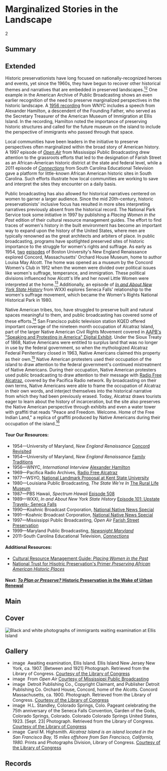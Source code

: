 # Marginalized Stories in the Landscape

2

## Summary

## Extended
Historic preservationists have long focused on nationally-recognized heroes and events, yet since the 1960s, they have begun to recover other historical themes and narratives that are embedded in preserved landscapes.[<sup>12</sup>](/exhibits/historic-preservation/notes#12) One example in the American Archive of Public Broadcasting shows an even earlier recognition of the need to preserve marginalized perspectives in the historic landscape. A [1956 recording](/catalog/cpb-aacip_80-87pnwmp2) from WNYC includes a speech from Alexander Hamilton, a descendent of the Founding Father, who served as the Secretary Treasurer of the American Museum of Immigration at Ellis Island. In the recording, Hamilton noted the importance of preserving historic structures and called for the future museum on the island to include the perspective of immigrants who passed through that space.

Local communities have been leaders in the initiative to preserve perspectives often marginalized within the broad story of American history. A 1997 episode of [*Open Air*](/catalog/cpb-aacip_60-75r7t0n4) from Mississippi Public Broadcasting drew attention to the grassroots efforts that led to the designation of Farish Street as an African-American historic district at the state and federal level, while a 2011 episode of [*Connections*](/catalog/cpb-aacip_41-225b0636) from South Carolina Educational Television gave a platform for little-known African American historic sites in South Carolina. Such efforts illustrate how local communities are working to save and interpret the sites they encounter on a daily basis.

Public broadcasting has also allowed for historical narratives centered on women to garner a larger audience. Since the mid 20th-century, historic preservationists' inclusive focus has resulted in more sites interpreting narratives previously absent from the historical record. The National Park Service took some initiative in 1997 by publishing a *Placing Women in the Past* edition of their cultural resource management guides. The effort to find traces of women's history in the built environment has become an important way to expand upon the history of the United States, where men are typically renowned as the great architects and arbiters of place. In public broadcasting, programs have spotlighted preserved sites of historic importance to the struggle for women's rights and suffrage. As early as 1954, [two](/catalog/cpb-aacip_500-ks6j5375) [episodes](/catalog/cpb-aacip_500-zp3vzm5v) of Boston University's New England Renaissance explored Concord, Massachusetts' Orchard House Museum, home to author Louisa May Alcott. The home was opened as a museum by the Concord Women's Club in 1912 when the women were divided over political issues like women's suffrage, temperance, and immigration. These political divisions influenced how Alcott's life and her novel Little Women were interpreted at the home.[<sup>13</sup>](/exhibits/historic-preservation/notes#13) Additionally, an episode of [*In and About New York State History*](/catalog/cpb-aacip_189-676t1p06) from WXXI explores Seneca Falls' relationship to the women's suffrage movement, which became the Women's Rights National Historical Park in 1980.

Native American tribes, too, have struggled to preserve built and natural spaces meaningful to them, and public broadcasting has covered some of these efforts.[<sup>14</sup>](/exhibits/historic-preservation/notes#14) San Francisco public television station KQED offered important coverage of the nineteen month occupation of Alcatraz Island, part of the larger Native American Civil Rights Movement covered in [AAPB's "Speaking and Protesting in America" Digital Exhibit](http://americanarchive.org/exhibits/first-amendment). Under the Sioux Treaty of 1868, Native Americans were entitled to surplus land that was no longer in use by the federal government, so when the mythologized Alcatraz Federal Penitentiary closed in 1963, Native Americans claimed this property as their own.[<sup>15</sup>](/exhibits/historic-preservation/notes#15) Native American protesters used their occupation of the island to draw attention to the federal government's continued mistreatment of Native Americans. During their occupation, Native American protesters used public broadcasting to draw attention to their message with [Radio Free Alcatraz](/catalog/cpb-aacip_28-5717m0482m), covered by the Pacifica Radio network. By broadcasting on their own terms, Native Americans were able to frame the occupation of Alcatraz in their own words, and interject themselves into the historical narrative from which they had been previously erased. Today, Alcatraz draws tourists eager to learn about the history of incarceration, but the site also preserves the Native American perspective through exhibits and even a water tower with graffiti that reads "Peace and Freedom. Welcome. Home of the Free Indian Land," a replica of graffiti produced by Native Americans during their occupation of the island.[<sup>16</sup>](/exhibits/historic-preservation/notes#16)

#### Tour Our Resources:

- 1954—University of Maryland, *New England Renaissance* [Concord Revisited](/catalog/cpb-aacip_500-ks6j5375)
- 1954—University of Maryland, *New England Renaissance* [Family Traditions](/catalog/cpb-aacip_500-zp3vzm5v)
- 1956—WNYC, *International Interview* [Alexander Hamilton](/catalog/cpb-aacip_80-87pnwmp2)
- 1969—Pacifica Radio Archives, [Radio Free Alcatraz](/catalog/cpb-aacip_28-5717m0482m)
- 1977—WSYO, [National Landmark Proposal at Kent State University](/catalog/cpb-aacip_27-bc3st7f618)
- 1980—Louisiana Public Broadcasting, *The State We're In* [The Rural Life Museum](/catalog/cpb-aacip_17-601zdp0b)
- 1987—PBS Hawaii, *Spectrum Hawaii* [Episode 508](/catalog/cpb-aacip_225-149p8fr1)
- 1989—WXXI, *In and About New York State History* [Episode 101: Upstate Travels- Seneca Falls](/catalog/cpb-aacip_189-676t1p06)
- 1990—Koahnic Broadcast Corporation, [National Native News Special](/catalog/cpb-aacip_206-2259zzbn)
- 1991—Koahnic Broadcast Corporation, [National Native News Special](/catalog/cpb-aacip_260-95j9kpxr)
- 1997—Mississippi Public Broadcasting, *Open Air* [Farish Street Preservation](/catalog/cpb-aacip_60-75r7t0n4)
- 1999—Maryland Public Broadcasting, [*Newsnight Maryland*](/catalog/cpb-aacip_394-89280rhk)
- 2011-South Carolina Educational Television, [*Connections*](/catalog/cpb-aacip_41-225b0636)


#### Additional Resources:

- [Cultural Resource Management Guide: <em>Placing Women in the Past</em>](http://npshistory.com/newsletters/crm/crm-v20n3.pdf)
- [National Trust for Hisotric Preservation's Primer *Preserving African American Historic Places*](https://forum.savingplaces.org/connect/community-home/librarydocuments/viewdocument?DocumentKey=05e18aad-7c97-4def-aa42-744dc2344714)

#### Next: [*To Plan or Preserve?* Historic Preservation in the Wake of Urban Renewal](/exhibits/historic-preservation/urban-renewal)

## Main

## Cover
  <img title="Cover Image" alt="Black and white photographs of immigrants waiting examination at Ellis Island" src="https://s3.amazonaws.com/americanarchive.org/exhibits/ellisisland.png">

## Gallery
  - <a class="type">image</a>
    <img alt="" src="https://s3.amazonaws.com/americanarchive.org/exhibits/ellisisland.png">
    <a class="caption-text">Awaiting examination, Ellis Island. Ellis Island New Jersey New York, ca. 1907. [Between and 1921] Photograph. Retrieved from the Library of Congress.</a>
    <a class="credit-link" href="http://www.loc.gov">Courtesy of the Library of Congress</a>
  - <a class="type">image</a>
    <img alt="" src="https://s3.amazonaws.com/americanarchive.org/exhibits/farishstreet_sm.png">
    <a class="caption-text">From <i>Open Air</i></a>
    <a class="credit-link" href="http://americanarchive.org/catalog/cpb-aacip_60-75r7t0n4">Courtesy of Mississippi Public Broadcasting</a>
  - <a class="type">image</a>
    <img alt="" src="https://s3.amazonaws.com/americanarchive.org/exhibits/orchardhouse_sm.png">
    <a class="caption-text">Detroit Publishing Co., Copyright Claimant, and Publisher Detroit Publishing Co. Orchard House, Concord, home of the Alcotts. Concord Massachusetts, ca. 1900. Photograph. Retrieved from the Library of Congress.</i></a>
    <a class="credit-link" href="http://www.loc.gov">Courtesy of the Library of Congress</a>
  - <a class="type">image</a>
    <img alt="" src="https://s3.amazonaws.com/americanarchive.org/exhibits/senecafalls_sm.png">
    <a class="caption-text">H.L. Standley, Colorado Springs, Colo. Pageant celebrating the 75th anniversary of the Seneca Falls Convention, Garden of the Gods, Colorado Springs, Colorado. Colorado Colorado Springs United States, 1923. [Sept. 23] Photograph. Retrieved from the Library of Congress.</a>
    <a class="credit-link" href="http://www.loc.gov">Courtesy of the Library of Congress</a>
  - <a class="type">image</a>
    <img alt="" src="https://s3.amazonaws.com/americanarchive.org/exhibits/alcatrazisland_sm.png">
    <a class="caption-text">Carol M. Highsmith. <em>Alcatraz Island is an island located in the San Francisco Bay, 15 miles offshore from San Francisco, California, 1980.</em> Prints and Photographs Division, Library of Congress.</a>
    <a class="credit-link" href="http://www.loc.gov">Courtesy of the Library of Congress</a>

## Records
